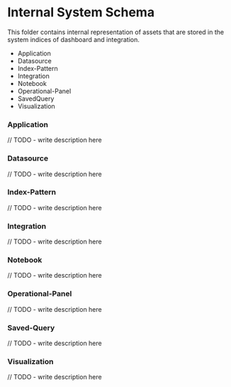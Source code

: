 # Internal System Schema

This folder contains internal representation of assets that are stored in the system indices of dashboard and integration.
 - Application
 - Datasource
 - Index-Pattern
 - Integration
 - Notebook
 - Operational-Panel
 - SavedQuery
 - Visualization

### Application
// TODO - write description here

### Datasource
// TODO - write description here

### Index-Pattern
// TODO - write description here

### Integration
// TODO - write description here

### Notebook
// TODO - write description here

### Operational-Panel
// TODO - write description here

### Saved-Query
// TODO - write description here

### Visualization
// TODO - write description here
